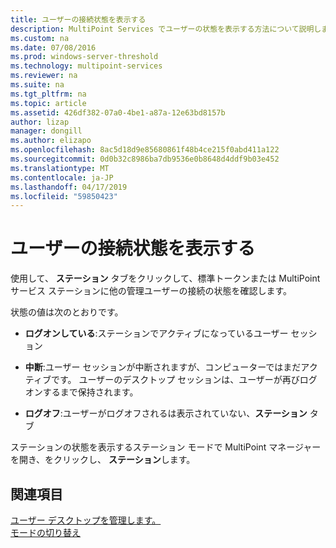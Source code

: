 ```yaml
---
title: ユーザーの接続状態を表示する
description: MultiPoint Services でユーザーの状態を表示する方法について説明します
ms.custom: na
ms.date: 07/08/2016
ms.prod: windows-server-threshold
ms.technology: multipoint-services
ms.reviewer: na
ms.suite: na
ms.tgt_pltfrm: na
ms.topic: article
ms.assetid: 426df382-07a0-4be1-a87a-12e63bd8157b
author: lizap
manager: dongill
ms.author: elizapo
ms.openlocfilehash: 8ac5d18d9e85680861f48b4ce215f0abd411a122
ms.sourcegitcommit: 0d0b32c8986ba7db9536e0b8648d4ddf9b03e452
ms.translationtype: MT
ms.contentlocale: ja-JP
ms.lasthandoff: 04/17/2019
ms.locfileid: "59850423"
---
```

# <a name="view-user-connection-status"></a>ユーザーの接続状態を表示する
使用して、 **ステーション**  タブをクリックして、標準トークンまたは MultiPoint サービス ステーションに他の管理ユーザーの接続の状態を確認します。  
  
状態の値は次のとおりです。  
  
-   **ログオンしている**:ステーションでアクティブになっているユーザー セッション  
  
-   **中断**:ユーザー セッションが中断されますが、コンピューターではまだアクティブです。 ユーザーのデスクトップ セッションは、ユーザーが再びログオンするまで保持されます。  
  
-   **ログオフ**:ユーザーがログオフされるは表示されていない、**ステーション** タブ  
  
ステーションの状態を表示するステーション モードで MultiPoint マネージャーを開き、をクリックし、 **ステーション**します。

## <a name="see-also"></a>関連項目  
[ユーザー デスクトップを管理します。](manage-user-desktops-using-multipoint-dashboard.md)  
[モードの切り替え](Switch-Between-Modes.md)